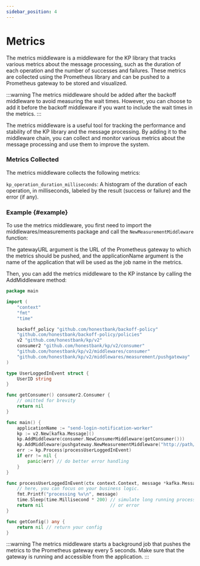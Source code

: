 ```yaml
---
sidebar_position: 4
---
```

# Metrics
The metrics middleware is a middleware for the KP library that tracks various metrics about the message processing, such as the duration of each operation and the number of successes and failures. These metrics are collected using the Prometheus library and can be pushed to a Prometheus gateway to be stored and visualized.

:::warning
The metrics middleware should be added after the backoff middleware to avoid measuring the wait times. However, you can choose to add it before the backoff middleware if you want to include the wait times in the metrics.
:::

The metrics middleware is a useful tool for tracking the performance and stability of the KP library and the message processing. By adding it to the middleware chain, you can collect and monitor various metrics about the message processing and use them to improve the system.

### Metrics Collected
The metrics middleware collects the following metrics:

`kp_operation_duration_milliseconds`: A histogram of the duration of each operation, in milliseconds, labeled by the result (success or failure) and the error (if any).

### Example {#example}

To use the metrics middleware, you first need to import the middlewares/measurements package and call the `NewMeasurementMiddleware` function:

The gatewayURL argument is the URL of the Prometheus gateway to which the metrics should be pushed, and the applicationName argument is the name of the application that will be used as the job name in the metrics.

Then, you can add the metrics middleware to the KP instance by calling the AddMiddleware method:

```go
package main

import (
	"context"
	"fmt"
	"time"

	backoff_policy "github.com/honestbank/backoff-policy"
	"github.com/honestbank/backoff-policy/policies"
	v2 "github.com/honestbank/kp/v2"
	consumer2 "github.com/honestbank/kp/v2/consumer"
	"github.com/honestbank/kp/v2/middlewares/consumer"
	"github.com/honestbank/kp/v2/middlewares/measurement/pushgateway"
)

type UserLoggedInEvent struct {
	UserID string
}

func getConsumer() consumer2.Consumer {
    // omitted for brevity
	return nil
}

func main() {
	applicationName := "send-login-notification-worker"
	kp := v2.New[kafka.Message]()
	kp.AddMiddleware(consumer.NewConsumerMiddleware(getConsumer()))
	kp.AddMiddleware(pushgateway.NewMeasurementMiddleware("http://path/to/push/gateway", applicationName)) // simply add a measurement middleware to get free metrics
	err := kp.Process(processUserLoggedInEvent)
	if err != nil {
		panic(err) // do better error handling
	}
}

func processUserLoggedInEvent(ctx context.Context, message *kafka.Message) error {
	// here, you can focus on your business logic.
	fmt.Printf("processing %v\n", message)
	time.Sleep(time.Millisecond * 200) // simulate long running process
	return nil                         // or error
}

func getConfig() any {
	return nil // return your config
}
```

:::warning
The metrics middleware starts a background job that pushes the metrics to the Prometheus gateway every 5 seconds. Make sure that the gateway is running and accessible from the application.
:::
